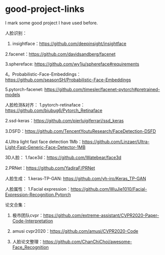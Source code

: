 # good-project-links
I mark some good project I have used before.

人脸识别：
1. insightface：https://github.com/deepinsight/insightface

2.facenet：https://github.com/davidsandberg/facenet

3.sphereface: https://github.com/wy1iu/sphereface#requirements

4。Probabilistic-Face-Embeddings：https://github.com/seasonSH/Probabilistic-Face-Embeddings

5.pytorch-facenet: https://github.com/timesler/facenet-pytorch#pretrained-models

人脸检测&对齐：
1.pytorch-retinaface：https://github.com/biubug6/Pytorch_Retinaface

2.ssd-keras：https://github.com/pierluigiferrari/ssd_keras

3.DSFD：https://github.com/TencentYoutuResearch/FaceDetection-DSFD

4.Ultra light fast face detection 1Mb：https://github.com/Linzaer/Ultra-Light-Fast-Generic-Face-Detector-1MB

3D人脸：
1.face3d：https://github.com/Watebear/face3d

2.PRNet：https://github.com/YadiraF/PRNet

人脸生成：
1.keras-TP-GAN: https://github.com/yh-iro/Keras_TP-GAN

人脸属性：
1.Facial expression：https://github.com/WuJie1010/Facial-Expression-Recognition.Pytorch


论文合集：
1.  极市团队cvpr：https://github.com/extreme-assistant/CVPR2020-Paper-Code-Interpretation

2. amusi cvpr2020：https://github.com/amusi/CVPR2020-Code

3. 人脸论文整理：https://github.com/ChanChiChoi/awesome-Face_Recognition
